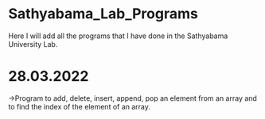 # Sathyabama_Lab_Programs
Here I will add all the programs that I have done in the Sathyabama University Lab.

# 28.03.2022
->Program to add, delete, insert, append, pop an element from an array and to find the index of the element of an array.
